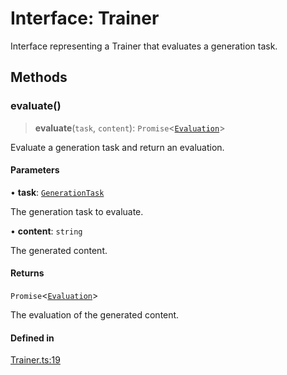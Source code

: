 # Interface: Trainer

Interface representing a Trainer that evaluates a generation task.

## Methods

### evaluate()

> **evaluate**(`task`, `content`): `Promise`\<[`Evaluation`](../type-aliases/Evaluation.md)\>

Evaluate a generation task and return an evaluation.

#### Parameters

• **task**: [`GenerationTask`](../type-aliases/GenerationTask.md)

The generation task to evaluate.

• **content**: `string`

The generated content.

#### Returns

`Promise`\<[`Evaluation`](../type-aliases/Evaluation.md)\>

The evaluation of the generated content.

#### Defined in

[Trainer.ts:19](https://github.com/edspencer/narrator-ai/blob/f6b5712122157487bf68a395c25655c7779e9bca/packages/narrator-ai/src/Trainer.ts#L19)
